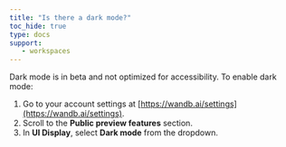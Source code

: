 ```yaml
---
title: "Is there a dark mode?"
toc_hide: true
type: docs
support:
   - workspaces
---
```

Dark mode is in beta and not optimized for accessibility. To enable dark mode:

1. Go to your account settings at [https://wandb.ai/settings](https://wandb.ai/settings).
2. Scroll to the **Public preview features** section.
3. In **UI Display**, select **Dark mode** from the dropdown.
